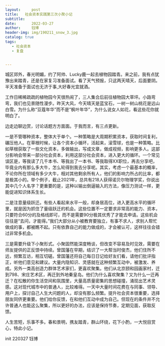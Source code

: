 ```yaml
---
layout:     post
title:   社会资本实践第三次小聚小记
subtitle: 
date:       2022-03-27 
author:     钰博
header-img: img/190211_snow_3.jpg
catalog: true
tags:
   - 社会资本
   - 复盘
   

---
```


城区郊外，春光明媚，约了阿帅、Lucky鹿一起去植物园踏青。来之前，我有点犹豫出来踏青，还是在家复习准备面试。看了天气预报，只这两天晴天，后面要阴。半天准备于面试也无济于事,大好春光宜就酒。

工作日稀稀疏疏的植物园今天很热闹了，三人集合后前往植物园大草坪。小路弯弯，我们也见景随性漫步。昨天大风，今天晴天是蓝宝石，一树一树山桃花是远山白雪。为什么称“豆蔻年华”而不是“枫叶年华”，为什么说女人如花，看这些花你就明白了。

边走边聊边赏，讨论话题方方面面。于我而言，有三点更新。

一是不管哪种资本，整体大于单个。一种策略是大周期积累资本，获取时间复利，碾压他人。在草根时候，让各个资本小循环，活起来，滚雪球，也是一种策略。比如草根获取了一些文化资本，多做输出，写成文章，做成视频，影响更多人。这部分影响会带来一部分社会资本，利用这部分社会资本，进入更大的循环。一个常见误区是，等我读了几千本书、等我出了一本书、等我取得XX职位，再去分享吧，毕竟业内有那么多大牛，怎么轮得到我去分享呢。其实，考虑一个最基本的概率，不论你所在领域有多少大牛，相对其他剩余所有人，他们的影响力所占的比率，都是极其小的。举个例子，截止2021年，总共有218人获得诺贝尔物理学奖，你说出其中几个人名字？更重要的是，这种以输出倒逼输入的方法，像压力测试一样，更能促进知识体系生长。

二是注意量级跃迁。有些人看起来水平一般，却身居高位，进入更高水平的循环里，就是因为抓住了量级跃迁的机会。这些位置不一定要求非常高的能力、资本，只要符合60分的及格线即可，而不是需要90分极其优秀了才能去申请。这些机会往往是“去问，才能得。”我们大部分从小被教育要独立，有事不求人，求别人帮忙做成的事，都被瞧不起。只有依靠自己的能力做成的，才会被认可，这样往往会错过非常多机会。

三是需要升级下小聚形式。小聚固然能深度畅谈，但改变不容易及时见效，需要在师友提供的正反馈中持续。曾国藩在早期，结识了一大帮当时俊杰，他们住所不远，频繁互访，相互切磋。曾国藩还将自己每日日记给好友们看，请他们批评指正，听他们意见和建议。大量内隐知识、灵感就在这种频繁互动中，被激发、养成。另外一类高创造力群体艺术家们，更喜欢聚集。他们从北京颐和园画家村，迁到798、宋庄艺术区，再迁到外地秦皇岛。他们为什么喜欢聚集？又为什么一迁再迁？在松散的你生活空间和氛围里，大量高质量密集的思想碰撞，涌现出艺术灵感。这对现代城市中的普通人，比较难得。一天中大量时间花费在与同事、领导、用户上，探讨自己人生大问题的人，却没有那么频繁。提升社会资本很重要，选择朋友同侪更重要。他们给你反馈，在和他们互动中成为自己。但现在的条件并不允许普通人也能这么聚集，所以更好的办法，应该是保持节奏，定期见面，获取反馈。

人生苦短，乐事不多。春和景明，携友踏青，群山环绕，花下小酌，一大悦目赏心，特此小记。

init 220327 钰博
